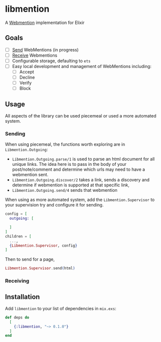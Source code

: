 # libmention

<!-- MDOC !-->

A [Webmention](https://www.w3.org/TR/webmention/) implementation for Elixir

## Goals
* [ ] [Send](https://www.w3.org/TR/webmention/#sending-webmentions) WebMentions (in progress)
* [ ] [Receive](https://www.w3.org/TR/webmention/#receiving-webmentions) Webmentions
* [ ] Configurable storage, defaulting to `ets`
* [ ] Easy local development and management of WebMentions including:
  * [ ] Accept
  * [ ] Decline
  * [ ] Verify
  * [ ] Block

## Usage
All aspects of the library can be used piecemeal or used a more automated system.

### Sending
When using piecemeal, the functions worth exploring are in `Libmention.Outgoing`:
* `Libmention.Outgoing.parse/1` is used to parse an html document for all unique links. The idea here is to pass in the body of your post/note/comment and determine which urls may need to have a webmention sent.
* `Libmention.Outgoing.discover/2` takes a link, sends a discovery and determine if webmention is supported at that specific link,
* `Libmention.Outgoing.send/4` sends that webmention

When using as more automated system, add the `Libmention.Supervisor` to your supervision try and configure it for sending.
```elixir
config = [
  outgoing: [

  ]
]
children = [
  ...,
  {Libmention.Supervisor, config}
]
```
Then to send for a page,

```elixir
Libmention.Supervisor.send(html)
```

### Receiving

<!-- MDOC !-->

## Installation

Add `libmention` to your list of dependencies in `mix.exs`:

```elixir
def deps do
  [
    {:libmention, "~> 0.1.0"}
  ]
end
```
